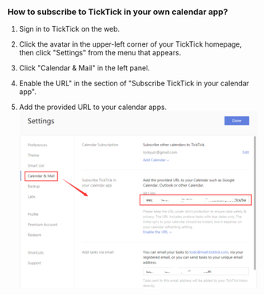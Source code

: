 ### How to subscribe to TickTick in your own calendar app?

1. Sign in to TickTick on the web.

2. Click the avatar in the upper-left corner of your TickTick homepage, then click "Settings" from the menu that appears.

3. Click "Calendar & Mail" in the left panel.

4. Enable the URL" in the section of "Subscribe TickTick in your calendar app".

5. Add the provided URL to your calendar apps. ![](../../images/ticktick-web-version/calendar-subscription/2.7.1.png)

